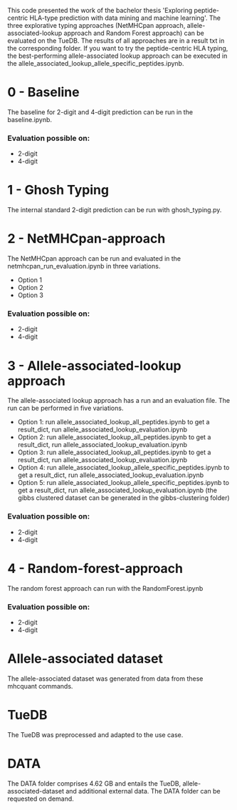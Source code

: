 
This code presented the work of the bachelor thesis 'Exploring peptide-centric HLA-type prediction with data mining and machine learning'.
The three explorative typing approaches (NetMHCpan approach, allele-associated-lookup approach and Random Forest approach) can be evaluated on the TueDB.
The results of all approaches are in a result txt in the corresponding folder.
If you want to try the peptide-centric HLA typing, the best-performing allele-associated lookup approach can be executed in the allele_associated_lookup_allele_specific_peptides.ipynb.

# 0 - Baseline
The baseline for 2-digit and 4-digit prediction can be run in the baseline.ipynb.
### Evaluation possible on:
- 2-digit
- 4-digit

# 1 - Ghosh Typing
The internal standard 2-digit prediction can be run with ghosh_typing.py.

# 2 - NetMHCpan-approach
The NetMHCpan approach can be run and evaluated in the netmhcpan_run_evaluation.ipynb in three variations.
- Option 1
- Option 2
- Option 3
### Evaluation possible on:
- 2-digit
- 4-digit

# 3 - Allele-associated-lookup approach
The allele-associated lookup approach has a run and an evaluation file. The run can be performed in five variations.
- Option 1: run allele_associated_lookup_all_peptides.ipynb to get a result_dict, run allele_associated_lookup_evaluation.ipynb
- Option 2: run allele_associated_lookup_all_peptides.ipynb to get a result_dict, run allele_associated_lookup_evaluation.ipynb
- Option 3: run allele_associated_lookup_all_peptides.ipynb to get a result_dict, run allele_associated_lookup_evaluation.ipynb
- Option 4: run allele_associated_lookup_allele_specific_peptides.ipynb to get a result_dict, run allele_associated_lookup_evaluation.ipynb
- Option 5: run allele_associated_lookup_allele_specific_peptides.ipynb to get a result_dict, run allele_associated_lookup_evaluation.ipynb (the gibbs clustered dataset can be generated in the gibbs-clustering folder)
### Evaluation possible on:
- 2-digit
- 4-digit

# 4 - Random-forest-approach
The random forest approach can run with the RandomForest.ipynb
### Evaluation possible on:
- 2-digit
- 4-digit

# Allele-associated dataset
The allele-associated dataset was generated from data from these mhcquant commands.

# TueDB
The TueDB was preprocessed and adapted to the use case.

# DATA
The DATA folder comprises 4.62 GB and entails the TueDB, allele-associated-dataset and additional external data. The DATA folder can be requested on demand.
